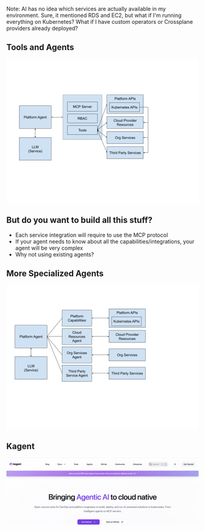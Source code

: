 <!-- .slide: data-background="img/idp-problem-capabilities.jpeg" data-background-size="contain" data-background-color="black" -->

Note:
AI has no idea which services are actually available in my environment. Sure, it mentioned RDS and EC2, but what if I'm running everything on Kubernetes? What if I have custom operators or Crossplane providers already deployed?


## Tools and Agents

![](img/agents-and-tools.png)


## But do you want to build all this stuff?

- Each service integration will require to use the MCP protocol
- If your agent needs to know about all the capabilities/integrations, your agent will be very complex
- Why not using existing agents?


## More Specialized Agents

![](img/more-specialized-agents.png)


## Kagent

![](img/kagent.png)

